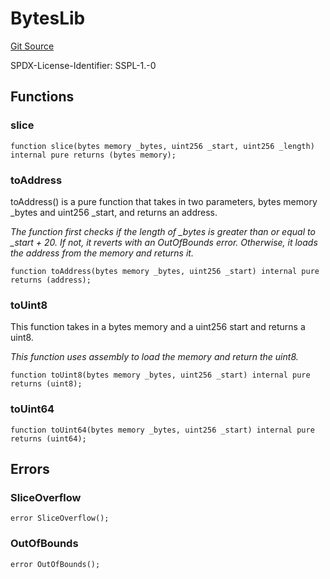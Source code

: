 # BytesLib
[Git Source](https://github.com/manifoldfinance/mevETH2/blob/fb1b10e0f4766c0b96be04b99ddfd379368057c1/src/util/BytesLib.sol)

SPDX-License-Identifier: SSPL-1.-0


## Functions
### slice


```solidity
function slice(bytes memory _bytes, uint256 _start, uint256 _length) internal pure returns (bytes memory);
```

### toAddress

toAddress() is a pure function that takes in two parameters, bytes memory _bytes and uint256 _start, and returns an address.

*The function first checks if the length of _bytes is greater than or equal to _start + 20. If not, it reverts with an OutOfBounds error. Otherwise,
it loads the address from the memory and returns it.*


```solidity
function toAddress(bytes memory _bytes, uint256 _start) internal pure returns (address);
```

### toUint8

This function takes in a bytes memory and a uint256 start and returns a uint8.

*This function uses assembly to load the memory and return the uint8.*


```solidity
function toUint8(bytes memory _bytes, uint256 _start) internal pure returns (uint8);
```

### toUint64


```solidity
function toUint64(bytes memory _bytes, uint256 _start) internal pure returns (uint64);
```

## Errors
### SliceOverflow

```solidity
error SliceOverflow();
```

### OutOfBounds

```solidity
error OutOfBounds();
```

